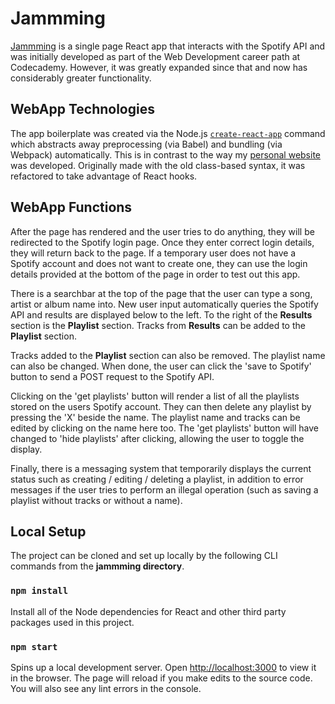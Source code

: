 # Jammming

[Jammming](https://www.lucasoconnell.net/jammming) is a single page React app that interacts with the Spotify API and was initially developed as part of the Web Development career path at Codecademy. However, it was greatly expanded since that and now has considerably greater functionality.


## WebApp Technologies

The app boilerplate was created via the Node.js [`create-react-app`](https://reactjs.org/docs/create-a-new-react-app.html#create-react-app) command which abstracts away preprocessing (via Babel) and bundling (via Webpack) automatically. This is in contrast to the way my [personal website](https://www.lucasoconnell.net/) was developed. Originally made with the old class-based syntax, it was refactored to take advantage of React hooks.


## WebApp Functions

After the page has rendered and the user tries to do anything, they will be redirected to the Spotify login page. Once they enter correct login details, they will return back to the page. If a temporary user does not have a Spotify account and does not want to create one, they can use the login details provided at the bottom of the page in order to test out this app.

There is a searchbar at the top of the page that the user can type a song, artist or album name into. New user input automatically queries the Spotify API and results are displayed below to the left. To the right of the **Results** section is the **Playlist** section. Tracks from **Results** can be added to the **Playlist** section.

Tracks added to the **Playlist** section can also be removed. The playlist name can also be changed. When done, the user can click the 'save to Spotify' button to send a POST request to the Spotify API.

Clicking on the 'get playlists' button will render a list of all the playlists stored on the users Spotify account. They can then delete any playlist by pressing the 'X' beside the name. The playlist name and tracks can be edited by clicking on the name here too. The 'get playlists' button will have changed to 'hide playlists' after clicking, allowing the user to toggle the display.

Finally, there is a messaging system that temporarily displays the current status such as creating / editing / deleting a playlist, in addition to error messages if the user tries to perform an illegal operation (such as saving a playlist without tracks or without a name).


## Local Setup

The project can be cloned and set up locally by the following CLI commands from the **jammming directory**.

### `npm install`

Install all of the Node dependencies for React and other third party packages used in this project.

### `npm start`

Spins up a local development server. Open [http://localhost:3000](http://localhost:3000) to view it in the browser. The page will reload if you make edits to the source code. You will also see any lint errors in the console.
